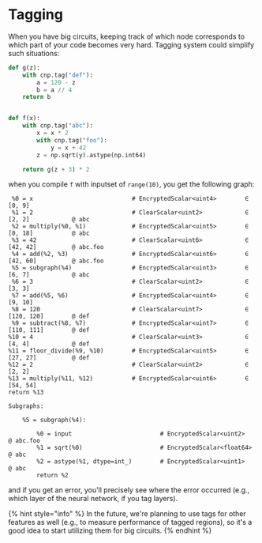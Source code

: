 # Tagging

When you have big circuits, keeping track of which node corresponds to which part of your code becomes very hard. Tagging system could simplify such situations: 

```python
def g(z):
    with cnp.tag("def"):
        a = 120 - z
        b = a // 4
    return b


def f(x):
    with cnp.tag("abc"):
        x = x * 2
        with cnp.tag("foo"):
            y = x + 42
        z = np.sqrt(y).astype(np.int64)

    return g(z + 3) * 2
```

when you compile `f` with inputset of `range(10)`, you get the following graph:

```
 %0 = x                            # EncryptedScalar<uint4>        ∈ [0, 9]
 %1 = 2                            # ClearScalar<uint2>            ∈ [2, 2]            @ abc
 %2 = multiply(%0, %1)             # EncryptedScalar<uint5>        ∈ [0, 18]           @ abc
 %3 = 42                           # ClearScalar<uint6>            ∈ [42, 42]          @ abc.foo
 %4 = add(%2, %3)                  # EncryptedScalar<uint6>        ∈ [42, 60]          @ abc.foo
 %5 = subgraph(%4)                 # EncryptedScalar<uint3>        ∈ [6, 7]            @ abc
 %6 = 3                            # ClearScalar<uint2>            ∈ [3, 3]
 %7 = add(%5, %6)                  # EncryptedScalar<uint4>        ∈ [9, 10]
 %8 = 120                          # ClearScalar<uint7>            ∈ [120, 120]        @ def
 %9 = subtract(%8, %7)             # EncryptedScalar<uint7>        ∈ [110, 111]        @ def
%10 = 4                            # ClearScalar<uint3>            ∈ [4, 4]            @ def
%11 = floor_divide(%9, %10)        # EncryptedScalar<uint5>        ∈ [27, 27]          @ def
%12 = 2                            # ClearScalar<uint2>            ∈ [2, 2]
%13 = multiply(%11, %12)           # EncryptedScalar<uint6>        ∈ [54, 54]
return %13

Subgraphs:

    %5 = subgraph(%4):

        %0 = input                         # EncryptedScalar<uint2>          @ abc.foo
        %1 = sqrt(%0)                      # EncryptedScalar<float64>        @ abc
        %2 = astype(%1, dtype=int_)        # EncryptedScalar<uint1>          @ abc
        return %2
```

and if you get an error, you'll precisely see where the error occurred (e.g., which layer of the neural network, if you tag layers).

{% hint style="info" %}
In the future, we're planning to use tags for other features as well (e.g., to measure performance of tagged regions), so it's a good idea to start utilizing them for big circuits.
{% endhint %}
